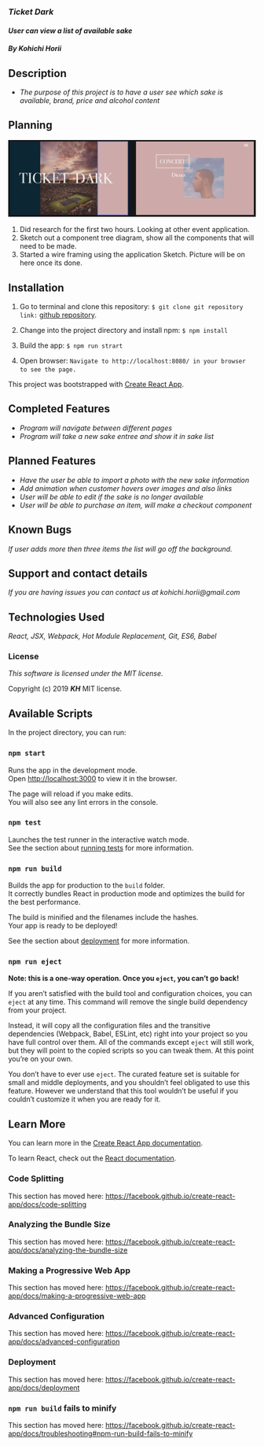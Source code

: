 ### _Ticket Dark_

#### _User can view a list of available sake_

#### _By Kohichi Horii_

## Description

* _The purpose of this project is to have a user see which sake is available, brand, price and alcohol content_

## Planning

![](src/assets/images/wireframe.png)

 1. Did research for the first two hours. Looking at other event application.
 2. Sketch out a component tree diagram, show all the components that will need to be made.
 3. Started a wire framing using the application Sketch. Picture will be on here once its done.


## Installation

1. Go to terminal and clone this repository:
`$ git clone git repository link:` [github repository](https://github.com/ko1h/mirai-tap-room.git).

2. Change into the project directory and install npm:
`$ npm install`

3. Build the app:
`$ npm run strart`

4. Open browser:
`Navigate to http://localhost:8080/ in your browser to see the page.`

This project was bootstrapped with [Create React App](https://github.com/facebook/create-react-app).

## Completed Features
* _Program will navigate between different pages_
* _Program will take a new sake entree and show it in sake list_

## Planned Features

* _Have the user be able to import a photo with the new sake information_
* _Add animation when customer hovers over images and also links_
* _User will be able to edit if the sake is no longer available_
* _User will be able to purchase an item, will make a checkout component_


## Known Bugs

_If user adds more then three items the list will go off the background._

## Support and contact details

_If you are having issues you can contact us at kohichi.horii@gmail.com_

## Technologies Used

_React, JSX, Webpack, Hot Module Replacement, Git, ES6, Babel_

### License

*This software is licensed under the MIT license.*

Copyright (c) 2019 **_KH_** MIT license.


## Available Scripts

In the project directory, you can run:

### `npm start`

Runs the app in the development mode.<br>
Open [http://localhost:3000](http://localhost:3000) to view it in the browser.

The page will reload if you make edits.<br>
You will also see any lint errors in the console.

### `npm test`

Launches the test runner in the interactive watch mode.<br>
See the section about [running tests](https://facebook.github.io/create-react-app/docs/running-tests) for more information.

### `npm run build`

Builds the app for production to the `build` folder.<br>
It correctly bundles React in production mode and optimizes the build for the best performance.

The build is minified and the filenames include the hashes.<br>
Your app is ready to be deployed!

See the section about [deployment](https://facebook.github.io/create-react-app/docs/deployment) for more information.

### `npm run eject`

**Note: this is a one-way operation. Once you `eject`, you can’t go back!**

If you aren’t satisfied with the build tool and configuration choices, you can `eject` at any time. This command will remove the single build dependency from your project.

Instead, it will copy all the configuration files and the transitive dependencies (Webpack, Babel, ESLint, etc) right into your project so you have full control over them. All of the commands except `eject` will still work, but they will point to the copied scripts so you can tweak them. At this point you’re on your own.

You don’t have to ever use `eject`. The curated feature set is suitable for small and middle deployments, and you shouldn’t feel obligated to use this feature. However we understand that this tool wouldn’t be useful if you couldn’t customize it when you are ready for it.

## Learn More

You can learn more in the [Create React App documentation](https://facebook.github.io/create-react-app/docs/getting-started).

To learn React, check out the [React documentation](https://reactjs.org/).

### Code Splitting

This section has moved here: https://facebook.github.io/create-react-app/docs/code-splitting

### Analyzing the Bundle Size

This section has moved here: https://facebook.github.io/create-react-app/docs/analyzing-the-bundle-size

### Making a Progressive Web App

This section has moved here: https://facebook.github.io/create-react-app/docs/making-a-progressive-web-app

### Advanced Configuration

This section has moved here: https://facebook.github.io/create-react-app/docs/advanced-configuration

### Deployment

This section has moved here: https://facebook.github.io/create-react-app/docs/deployment

### `npm run build` fails to minify

This section has moved here: https://facebook.github.io/create-react-app/docs/troubleshooting#npm-run-build-fails-to-minify

